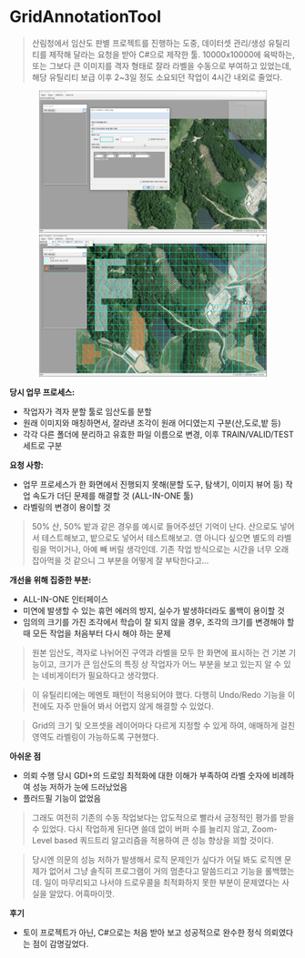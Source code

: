 # GridAnnotationTool

> 산림청에서 임산도 판별 프로젝트를 진행하는 도중, 데이터셋 관리/생성 유틸리티를 제작해 달라는 요청을 받아 C#으로 제작한 툴. 10000x10000에 육박하는, 또는 그보다 큰 이미지를 격자 형태로 잘라 라벨을 수동으로 부여하고 있었는데, 해당 유틸리티 보급 이후 2~3일 정도 소요되던 작업이 4시간 내외로 줄었다.

<p align="center">
  <img src="https://github.com/escaco95/ARCODA-Choismind/blob/main/SAMPLE-A.png?raw=true" width="400" height="250"><img src="https://github.com/escaco95/ARCODA-Choismind/blob/main/SAMPLE-B.png?raw=true" width="400" height="250">
</p>

**당시 업무 프로세스:**
 - 작업자가 격자 분할 툴로 임산도를 분할
 - 원래 이미지와 매칭하면서, 잘라낸 조각이 원래 어디였는지 구분(산,도로,밭 등)
 - 각각 다른 폴더에 분리하고 유효한 파일 이름으로 변경, 이후 TRAIN/VALID/TEST 세트로 구분

**요청 사항:**
 - 업무 프로세스가 한 화면에서 진행되지 못해(분할 도구, 탐색기, 이미지 뷰어 등) 작업 속도가 더딘 문제를 해결할 것 (ALL-IN-ONE 툴)
 - 라벨링의 변경이 용이할 것
> 50% 산, 50% 밭과 같은 경우를 예시로 들어주셨던 기억이 난다. 산으로도 넣어서 테스트해보고, 밭으로도 넣어서 테스트해보고. 영 아니다 싶으면 별도의 라벨링을 먹이거나, 아예 빼 버릴 생각인데. 기존 작업 방식으로는 시간을 너무 오래 잡아먹을 것 같으니 그 부분을 어떻게 잘 부탁한다고...

**개선을 위해 집중한 부분:**
 - ALL-IN-ONE 인터페이스
 - 미연에 발생할 수 있는 휴먼 에러의 방지, 실수가 발생하더라도 롤백이 용이할 것
 - 임의의 크기를 가진 조각에서 학습이 잘 되지 않을 경우, 조각의 크기를 변경해야 할 때 모든 작업을 처음부터 다시 해야 하는 문제

> 원본 임산도, 격자로 나뉘어진 구역과 라벨을 모두 한 화면에 표시하는 건 기본 기능이고, 크기가 큰 임산도의 특징 상 작업자가 어느 부분을 보고 있는지 알 수 있는 네비게이터가 필요하다고 생각했다.

> 이 유틸리티에는 메멘토 패턴이 적용되어야 했다. 다행히 Undo/Redo 기능을 이전에도 자주 만들어 봐서 어렵지 않게 해결할 수 있었다.

> Grid의 크기 및 오프셋을 레이어마다 다르게 지정할 수 있게 하여, 애매하게 걸친 영역도 라벨링이 가능하도록 구현했다.

**아쉬운 점**
 - 의뢰 수행 당시 GDI+의 드로잉 최적화에 대한 이해가 부족하여 라벨 숫자에 비례하여 성능 저하가 눈에 드러났었음
 - 플러드필 기능이 없었음

> 그래도 여전히 기존의 수동 작업보다는 압도적으로 빨라서 긍정적인 평가를 받을 수 있었다. 다시 작업하게 된다면 쓸데 없이 버퍼 수를 늘리지 않고, Zoom-Level based 쿼드트리 알고리즘을 적용하여 큰 성능 향상을 꾀할 것이다.

> 당시엔 의문의 성능 저하가 발생해서 로직 문제인가 싶다가 어딜 봐도 로직엔 문제가 없어서 그냥 솔직히 프로그램이 거의 멈춘다고 말씀드리고 기능을 롤백했는데. 일이 마무리되고 나서야 드로우콜을 최적화하지 못한 부분이 문제였다는 사실을 알았다. 어흑마이깟.

**후기**
 - 토이 프로젝트가 아닌, C#으로는 처음 받아 보고 성공적으로 완수한 정식 의뢰였다는 점이 감명깊었다.
